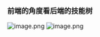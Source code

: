 ### 前端的角度看后端的技能树
![image.png](https://s2.loli.net/2023/09/26/sBCvZm2yAWOfLkn.png)
![image.png](https://s2.loli.net/2023/09/26/TM26LDvbJ9ntk8K.png)

